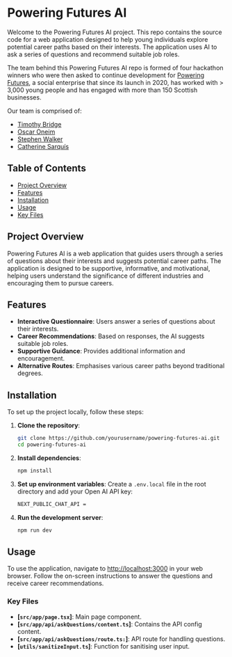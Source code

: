 # Powering Futures AI

Welcome to the Powering Futures AI project. This repo contains the source code for a web application designed to help young individuals explore potential career paths based on their interests. The application uses AI to ask a series of questions and recommend suitable job roles.

The team behind this Powering Futures AI repo is formed of four hackathon winners who were then asked to continue development for [Powering Futures](https://www.poweringfutures.com/about-us), a social enterprise that since its launch in 2020, has worked with > 3,000 young people and has engaged with more than 150 Scottish businesses.  

Our team is comprised of:
- [Timothy Bridge](https://www.linkedin.com/in/timothybridgecode/)
- [Oscar Oneim](https://www.linkedin.com/in/oscar-oneim-7ba7242a7/)
- [Stephen Walker](https://www.linkedin.com/in/stephen-m-walker/)
- [Catherine Sarquís](www.linkedin.com/in/sarquis)

## Table of Contents

- [Project Overview](#project-overview)
- [Features](#features)
- [Installation](#installation)
- [Usage](#usage)
- [Key Files](#key-files)

## Project Overview

Powering Futures AI is a web application that guides users through a series of questions about their interests and suggests potential career paths. The application is designed to be supportive, informative, and motivational, helping users understand the significance of different industries and encouraging them to pursue careers.

## Features

- **Interactive Questionnaire**: Users answer a series of questions about their interests.
- **Career Recommendations**: Based on responses, the AI suggests suitable job roles.
- **Supportive Guidance**: Provides additional information and encouragement.
- **Alternative Routes**: Emphasises various career paths beyond traditional degrees.

## Installation

To set up the project locally, follow these steps:

1. **Clone the repository**:
    ```sh
    git clone https://github.com/yourusername/powering-futures-ai.git
    cd powering-futures-ai
    ```

2. **Install dependencies**:
    ```sh
    npm install
    ```

3. **Set up environment variables**:
    Create a `.env.local` file in the root directory and add your Open AI API key:
    ```sh
    NEXT_PUBLIC_CHAT_API =
   ```

4. **Run the development server**:
    ```sh
    npm run dev
    ```

## Usage

To use the application, navigate to [http://localhost:3000](http://localhost:3000) in your web browser. Follow the on-screen instructions to answer the questions and receive career recommendations.

### Key Files

- **[`src/app/page.tsx`]**: Main page component.
- **[`src/app/api/askQuestions/content.ts`]**: Contains the API config content.
- **[`src/app/api/askQuestions/route.ts:`]**: API route for handling questions.
- **[`utils/sanitizeInput.ts`]**: Function for sanitising user input.



